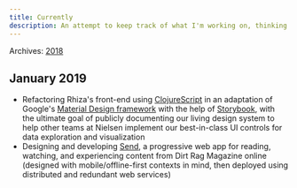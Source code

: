 ```yaml
---
title: Currently
description: An attempt to keep track of what I'm working on, thinking about, designing, reading, or otherwise occupying my time with at a high level, without resorting to an entry-laden, prose-heavy "blog" format. Not strictly work-focused.
---
```


Archives: [2018](/currently-2018)

## January 2019

- Refactoring Rhiza's front-end using [ClojureScript](https://clojurescript.org/) in an adaptation of Google's [Material Design framework](https://material-ui.com/) with the help of [Storybook](https://storybook.js.org), with the ultimate goal of publicly documenting our living design system to help other teams at Nielsen implement our best-in-class UI controls for data exploration and visualization
- Designing and developing [Send](https://github.com/jamesacklin/send), a progressive web app for reading, watching, and experiencing content from Dirt Rag Magazine online (designed with mobile/offline-first contexts in mind, then deployed using distributed and redundant web services)
